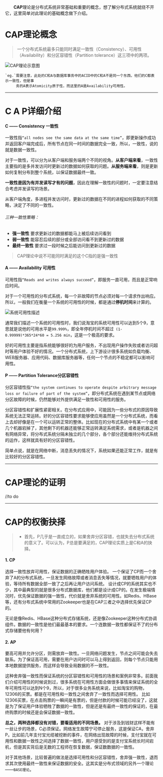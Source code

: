 &emsp;&emsp;**CAP**理论是分布式系统非常基础和重要的概念，想了解分布式系统就绕不开它，这里简单对此理论的基础概念做下介绍。

# CAP理论概念
> 一个分布式系统最多只能同时满足一致性（Consistency）、可用性（Availability）和分区容错性（Partition tolerance）这三项中的两项。

![CAP理论示意图](https://upload-images.jianshu.io/upload_images/1038472-c812f2c8f0f8cea8.jpg?imageMogr2/auto-orient/strip%7CimageView2/2/w/1240)
   
    `eg.`需要注意，此处的C和A与数据库事务中的ACID中的C和A不是同一个东西，他们的C都表示一致性，但是事
         务的A表示Atomicity原子性，而这里的A是Availability可用性。
***
# C  A  P详细介绍

#### C —— Consistency 一致性
一致性指`“all nodes see the same data at the same time”`，即更新操作成功并返回客户端完成后，所有节点在同一时间的数据完全一致，所以，一致性，说的就是数据一致性。

对于一致性，可以分为从客户端和服务端两个不同的视角。**从客户端来看**，一致性主要指的是多并发访问时更新过的数据如何获取的问题。**从服务端来看**，则是更新如何复制分布到整个系统，以保证数据最终一致。

**一致性是因为有并发读写才有的问题**，因此在理解一致性的问题时，一定要注意结合考虑并发读写的场景。

从客户端角度，多进程并发访问时，更新过的数据在不同的进程如何获取的不同策略，决定了不同的一致性。

###### 三种一致性策略：
* **强一致性** 要求更新过的数据都能马上被后续访问看到
* **弱一致性** 能容忍后续的部分或全部访问看不到更新过的数据
* **最终一致性** 要求过一段时候之后能访问到更新过的数据
> CAP理论中说不可能同时满足的这个C指的是强一致性

#### A —— Availability 可用性
可用性指`“Reads and writes always succeed”`，即服务一直可用，而且是正常响应时间。

对于一个可用性的分布式系统，每一个非故障的节点必须对每一个请求作出响应。所以，一般我们在衡量一个系统的可用性的时候，都是通过**停机时间**来计算的。

![系统可用性描述](https://upload-images.jianshu.io/upload_images/1038472-398824316b0b013d.png?imageMogr2/auto-orient/strip%7CimageView2/2/w/1240)

通常我们描述一个系统的可用性时，我们说淘宝的系统可用性可以达到5个9，意思就是说他的可用水平是`99.999%`，即全年停机时间不超过` (1-0.99999)*365*24*60 = 5.256 min`，这是一个极高的要求。

好的可用性主要是指系统能够很好的为用户服务，不出现用户操作失败或者访问超时等用户体验不好的情况。一个分布式系统，上下游设计很多系统如负载均衡、WEB服务器、应用代码、数据库服务器等，任何一个节点的不稳定都可以影响可用性。

#### P —— Partition Tolerance分区容错性
分区容错性指`“the system continues to operate despite arbitrary message loss or failure of part of the system”`，即分布式系统在遇到某节点或网络分区故障的时候，仍然能够对外提供满足一致性和可用性的服务。

分区容错性和扩展性紧密相关。在分布式应用中，可能因为一些分布式的原因导致系统无法正常运转。好的分区容错性要求能够使应用虽然是一个分布式系统，而看上去却好像是在一个可以运转正常的整体。比如现在的分布式系统中有某一个或者几个机器宕掉了，其他剩下的机器还能够正常运转满足系统需求，或者是机器之间有网络异常，将分布式系统分隔未独立的几个部分，各个部分还能维持分布式系统的运作，这样就具有好的分区容错性。

简单点说，就是在网络中断，消息丢失的情况下，系统如果还能正常工作，就是有比较好的分区容错性。
***
# CAP理论的证明
//to do
***
# CAP的权衡抉择

> * 首先，P几乎是一直成立的，如果舍弃分区容错，也就失去分布式系统的意义了。可以认为，P总是要满足的，CAP理论实质上是C和A的抉择。

#### 1. CP
选择一致性放弃可用性，保证数据的正确牺牲用户体验。
一个保证了CP而一个舍弃了A的分布式系统，一旦发生网络故障或者消息丢失等情况，就要牺牲用户的体验，等待所有数据全部一致了之后再让用户访问系统。
设计成CP的系统其实也不少，其中最典型的就是很多分布式数据库，他们都是设计成CP的。在发生极端情况时，优先保证数据的强一致性，代价就是舍弃系统的可用性。如Redis、HBase等，还有分布式系统中常用的Zookeeper也是在CAP三者之中选择优先保证CP的。

无论是像Redis、HBase这种分布式存储系统，还是像Zookeeper这种分布式协调组件。数据的一致性是他们最最基本的要求。一个连数据一致性都保证不了的分布式存储要他有何用？
#### 2. AP
要高可用并允许分区，则需放弃一致性。一旦网络问题发生，节点之间可能会失去联系。为了保证高可用，需要在用户访问时可以马上得到返回，则每个节点只能用本地数据提供服务，而这样会导致全局数据的不一致性。

这种舍弃强一致性而保证系统的分区容错性和可用性的场景和案例非常多。前面我们介绍可用性的时候说到过，很多系统在可用性方面会做很多事情来保证系统的全年可用性可以达到N个9，所以，对于很多业务系统来说，比如淘宝的购物，12306的买票。都是在可用性和一致性之间舍弃了一致性而选择可用性。
比如12306买票，在点击购票的一瞬间是有票的，但是付款的时候可能已经没了，这就是为了保证用户体验牺牲了数据的一致性，但是还是有最终一致性的保证的，在最终购票的时候还是会保证数据一致性。

**总之，两种选择都没有对错，要看适用的不同场景。**
对于涉及到钱财这样不能有一丝让步的场景，C必须保证。网络发生故障宁可停止服务，这是保证CA，舍弃P。比如前几年支付宝光缆被挖断的事件，在网络出现故障的时候，支付宝就在可用性和数据一致性之间选择了数据一致性，用户感受到的是支付宝系统长时间宕机，但是其实背后是无数的工程师在恢复数据，保证数数据的一致性。

对于其他场景，比较普遍的做法是选择可用性和分区容错性，舍弃强一致性，退而求其次使用最终一致性来保证数据的安全。这其实是分布式领域的另外一个理论——`BASE理论`。

